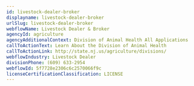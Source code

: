 ```yaml
---
id: livestock-dealer-broker
displayname: livestock-dealer-broker
urlSlug: livestock-dealer-broker
webflowName: Livestock Dealer & Broker
agencyId: agriculture
agencyAdditionalContext: Division of Animal Health All Applications
callToActionText: Learn About the Division of Animal Health
callToActionLink: http://state.nj.us/agriculture/divisions/
webflowIndustry: Livestock Dealer
divisionPhone: (609) 633-2954
webflowId: 5f7728e2306c6c2570066f9c
licenseCertificationClassification: LICENSE
---
```

